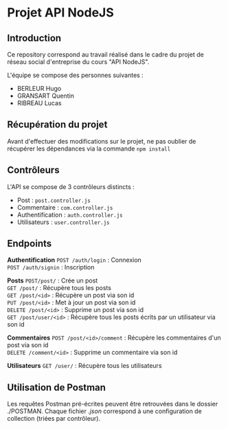 # Projet API NodeJS
## Introduction
Ce repository correspond au travail réalisé dans le cadre du projet de réseau social d'entreprise du cours "API NodeJS".

L'équipe se compose des personnes suivantes : 

- BERLEUR Hugo
- GRANSART Quentin
- RIBREAU Lucas

## Récupération du projet
Avant d'effectuer des modifications sur le projet, ne pas oublier de récupérer les dépendances via la commande `npm install`


## Contrôleurs

L'API se compose de 3 contrôleurs distincts : 

- Post : `post.controller.js`   
- Commentaire : `com.controller.js`   
- Authentification : `auth.controller.js`   
- Utilisateurs : `user.controller.js`   

## Endpoints
**Authentification**
`POST /auth/login` : Connexion   
`POST /auth/signin` : Inscription   

**Posts**
`POST/post/` : Crée un post   
`GET /post/` : Récupère tous les posts   
`GET /post/<id>` : Récupère un post via son id   
`PUT /post/<id>` : Met à jour un post via son id   
`DELETE /post/<id>` : Supprime un post via son id   
`GET /post/user/<id>` : Récupère tous les posts écrits par un utilisateur via son id  

**Commentaires**
`POST /post/<id>/comment` : Récupère les commentaires d'un post via son id   
`DELETE /comment/<id>` : Supprime un commentaire via son id   

**Utilisateurs**
`GET /user/` : Récupère tous les utilisateurs     

## Utilisation de Postman
Les requêtes Postman pré-écrites peuvent être retrouvées dans le dossier ./POSTMAN.
Chaque fichier *.json* correspond à une configuration de collection (triées par contrôleur).